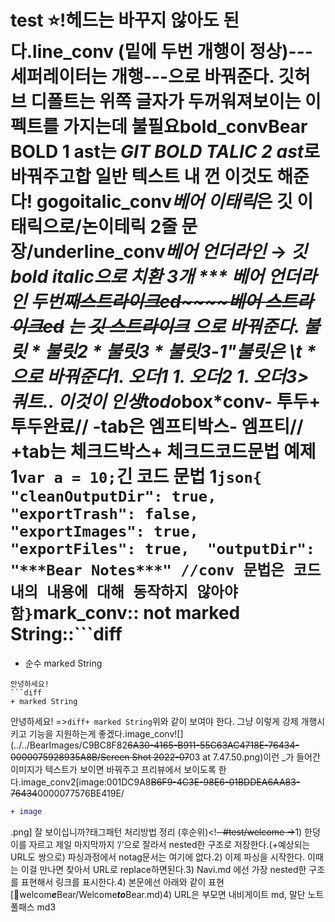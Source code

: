 # test ⭐️!헤드는 바꾸지 않아도 된다.line_conv (밑에 두번 개행이 정상)---세퍼레이터는 개행---으로 바꿔준다. 깃허브 디폴트는 위쪽 글자가 두꺼워져보이는 이펙트를 가지는데 불필요bold_conv**Bear BOLD 1 ast**는 ***GIT BOLD TALIC 2 ast***로 바꿔주고**합** 일반 텍스트 **내 껀 이것도 해준다!** gogoitalic_conv*베어 이태릭*은 **깃 이태릭**으로/논이테릭 2줄 문장/underline_conv***베어 언더라인*** → ****깃 bold italic으로 치환** 3개 *** ***베어 언더라인 두번째***~~스트라이크ed~~~~베어 스트라이크ed~~ 는  ~~깃 스트라이크~~ 으로 바꿔준다.* 불릿	* 불릿2		* 불릿3		* 불릿3-1"불릿은 \t * 으로 바꿔준다1. 오더1	1. 오더2		1. 오더3> 쿼트.. 이것이 인생todo***box***conv- 투두+ 투두완료// -tab은 엠프티박스- 엠프티// +tab는 체크드박스+ 체크드코드문법 예제 1`var a = 10;`긴 코드 문법 1```json{  "cleanOutputDir": true,  "exportTrash": false,  "exportImages": true,  "exportFiles": true,  "outputDir": "***Bear Notes***" //conv 문법은 코드 내의 내용에 대해 동작하지 않아야함}```mark_conv:: not marked String::```diff
+ 순수 marked String
```
안녕하세요! 
```diff
+ marked String
```
 안녕하세요!
=>```diff+ marked String```위와 같이 보여야 한다. 그냥 이렇게 강제 개행시키고 기능을 지원하는게 좋겠다.image_conv![](../../BearImages/C9BC8F82~~6A30-4165-B911-55C63AC4718E-76434-0000075928935A8B/Screen Shot 2022-07~~03 at 7.47.50.png)이런 _가 들어간 이미지가 텍스트가 보이면 바꿔주고 프리뷰에서 보이도록 한다.image_conv2[image:001DC9A8~~B6F9-4C3E-98E6-01BDDEA6AA83-76434~~0000077576BE419E/
```diff
+ image
```
.png]
잘 보이십니까?태그패턴 처리방법 정리 (후순위)<!~~- #test/welcome -~~>1) 한덩이를 자르고 제일 마지막까지 ‘/‘으로 잘라서 nested한 구조로 저장한다.(+예상되는 URL도 쌍으로) 파싱과정에서 notag문서는 여기에 없다.2) 이제 파싱을 시작한다. 이때는 이걸 만나면 찾아서 URL로 replace하면된다.3) Navi.md 에선 가장 nested한 구조를 표현해서 링크를 표시한다.4) 본문에선 아래와 같이 표현[🔗welcom*****e*****Bear/Welcome***to***Bear.md)4) URL은 부모면 내비게이트 md, 말단 노트 풀패스 md3

<!-- {BearID:C026DB37-57BB-4D63-B26D-BF8F5AD21A84-67965-000005B4CA4ACA15} -->
